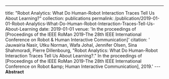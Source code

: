 ---
title: "Robot Analytics: What Do Human-Robot Interaction Traces Tell Us About Learning?"
collection: publications
permalink: /publication/2019-01-01-Robot-Analytics-What-Do-Human-Robot-Interaction-Traces-Tell-Us-About-Learning
date: 2019-01-01
venue: 'In the proceedings of [Proceedings of the IEEE RoMan 2019-The 28th IEEE International Conference on Robot &amp; Human Interactive Communication]'
citation: ' Jauwairia Nasir,  Utku Norman,  Wafa Johal,  Jennifer Olsen,  Sina Shahmoradi,  Pierre Dillenbourg, &quot;Robot Analytics: What Do Human-Robot Interaction Traces Tell Us About Learning?.&quot; In the proceedings of [Proceedings of the IEEE RoMan 2019-The 28th IEEE International Conference on Robot &amp;amp; Human Interactive Communication], 2019.'
---**Abstract** 
